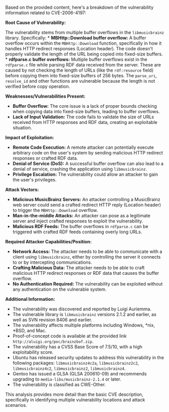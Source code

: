 Based on the provided content, here's a breakdown of the vulnerability information related to CVE-2006-4197:

**Root Cause of Vulnerability:**

The vulnerability stems from multiple buffer overflows in the `libmusicbrainz` library. Specifically:
    *   **MBHttp::Download buffer overflow:** A buffer overflow occurs within the `MBHttp::Download` function, specifically in how it handles HTTP redirect responses (Location header). The code doesn't properly validate the length of the URL being copied into fixed-size buffers.
    *   **rdfparse.c buffer overflows:** Multiple buffer overflows exist in the `rdfparse.c` file while parsing RDF data received from the server. These are caused by not checking the length of URLs (like the `rdf:resource` field) before copying them into fixed-size buffers of 256 bytes.  The `parse_uri`, `resolve_id` and other functions are vulnerable because the length is not verified before copy operation.

**Weaknesses/Vulnerabilities Present:**

*   **Buffer Overflow:** The core issue is a lack of proper bounds checking when copying data into fixed-size buffers, leading to buffer overflows.
*   **Lack of Input Validation:** The code fails to validate the size of URLs received from HTTP responses and RDF data, creating an exploitable situation.

**Impact of Exploitation:**

*   **Remote Code Execution:** A remote attacker can potentially execute arbitrary code on the user's system by sending malicious HTTP redirect responses or crafted RDF data.
*   **Denial of Service (DoS):** A successful buffer overflow can also lead to a denial of service, crashing the application using `libmusicbrainz`.
*   **Privilege Escalation:** The vulnerability could allow an attacker to gain the user's privileges.

**Attack Vectors:**

*   **Malicious MusicBrainz Servers:** An attacker controlling a MusicBrainz web server could send a crafted redirect HTTP reply (Location header) to trigger the `MBHttp::Download` overflow.
*  **Man-in-the-middle Attacks:** An attacker can pose as a legitimate server and inject crafted responses to exploit the vulnerability.
*   **Malicious RDF Feeds:** The buffer overflows in `rdfparse.c` can be triggered with crafted RDF feeds containing overly long URLs.

**Required Attacker Capabilities/Position:**

*   **Network Access:** The attacker needs to be able to communicate with a client using `libmusicbrainz`, either by controlling the server it connects to or by intercepting communications.
*   **Crafting Malicious Data:** The attacker needs to be able to craft malicious HTTP redirect responses or RDF data that causes the buffer overflow.
*   **No Authentication Required:** The vulnerability can be exploited without any authentication on the vulnerable system.

**Additional Information:**

*   The vulnerability was discovered and reported by Luigi Auriemma.
*   The vulnerable library is `libmusicbrainz` versions 2.1.2 and earlier, as well as SVN revision 8406 and earlier.
*   The vulnerability affects multiple platforms including Windows, \*nix, \*BSD, and Mac.
*   Proof-of-concept code is available at the provided link `http://aluigi.org/poc/brainzbof.zip`.
*   The vulnerability has a CVSS Base Score of 7.5/10, with a high exploitability score.
* Ubuntu has released security updates to address this vulnerability in the following packages: `libmusicbrainz4c2a`, `libmusicbrainz2c2`, `libmusicbrainz4c2`, `libmusicbrainz2`, `libmusicbrainz4`.
* Gentoo has issued a GLSA (GLSA 200610-09) and recommends upgrading to `media-libs/musicbrainz-2.1.4` or later.
*   The vulnerability is classified as CWE-Other.

This analysis provides more detail than the basic CVE description, specifically in identifying multiple vulnerability locations and attack scenarios.